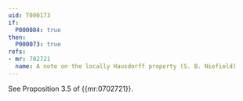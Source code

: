```yaml
---
uid: T000173
if:
  P000084: true
then:
  P000073: true
refs:
- mr: 702721
  name: A note on the locally Hausdorff property (S. B. Niefield)
---
```


See Proposition 3.5 of {{mr:0702721}}.
